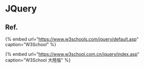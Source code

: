 # JQuery

## Ref.

{% embed url="https://www.w3schools.com/jquery/default.asp" caption="W3School" %}

{% embed url="https://www.w3school.com.cn/jquery/index.asp" caption="W3School 大陸版" %}





